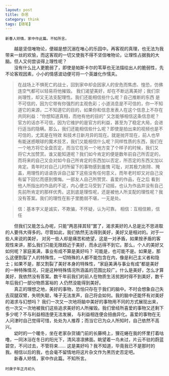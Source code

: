 ```yaml
---
layout: post
title: 杂思
category: think
tags: [随笔]
---
```



```
新春人矫情，家中作此篇。不知所言。
```

<!-- ![wall](https://gitee.com/atelier-icelf/gerenxiaocangku/raw/master/drive-wall.png) -->


　　越是坚信唯物论，便越是想沉溺在唯心的乐园中。再客观的真理，也无法为我带来一丝的欢愉，而这客观的一切又使我不得不坚信唯物论，让理性占据我的大脑。但人又何尝谈得上理性呢？  
　　没有什么比人更脆弱了，即使是帕斯卡尔的苇草也无法描绘出人的脆弱性，先不论客观因素，小小的情感波动便可将一个英雄化作懦夫。
> 在战场上不惧死亡的战士，回到家中却会因家人的安危而焦虑、惶恐，仿佛连空气都可以轻易将他摧毁。
我们渴望美好，却在不断远离美好；我们崇尚理性，却又无法支配理性。我们还能相信些什么呢？自己推断的东西
是不可信的，因为它带有你强烈的主观色彩；小道消息是不可信的，你一不知道它的来源，二不知道它的目的，如果你和信息发表人在这个信息上不存在共同利益：“你想知道真相，而他有他的目的”
又怎能够相信这条信息呢？官方的话亦不可信，因为它维护的是官方的利益，甚至为了稳定大局，会进行适当的隐瞒。那么，我们还能相信些什么呢？即使是拍出来的视频也是不可信的，尤其是在特效
和技术日新月异的现在。就是抛开现在，前人也早有能迷惑眼球的魔术技艺，我们又能相信什么呢？同样性质的东西，我们在一个地方将它全盘否定，而当它在另一个地方变了个样子的时候，我们又
将它大加赞赏。谁又能知道呢？我们如今肯定的便是数年前自己所否定的，而将来的自己又会对如今自己所肯定的东西加以否定，所否定的东西又加以肯定。青年时对自己儿时所留下的事物感到羞愧
可耻，对其极力削除、掩盖，用理性的话语告诉自己留下这些没有任何意义，而年老时却又对自己没有留下回忆而感到懊悔。一部友人自己所赞赏、喜爱的作品，在之后
看到他人所指出的作品的不足，内心便立马受到了动摇，也认为作品并没有自己先前所肯定的那样优秀。这到底是理性呢，还是被他人所支配的理性呢？我没有答案。我们的理性在影子里脆弱不堪，一无是处。  

> 信：基本字义是诚实，不欺骗，不怀疑，认为可靠。
> 相信：互相信赖，信任
  
　　但我们又能怎么办呢，只能“两恶择其轻”罢了，渴求美好的人总是比不思进取的人要伟大得多的。尽管如此，我们依然无法得到美好，美好又是相对的。对于一些人来说的美好，
对另一些人却是痛苦和绝望，这是一对矛盾，如果按矛盾的客观性来讲，那么我们只能无限趋近于美好，而永远得不到它。那么，个人的美好又如何呢？家庭美满，事业有成不算是美好吗？
可能是，也可能不是。如果是，那么这便割裂了人的特殊性，一切特殊的人都不能包含在内，像是利己主义者和隐士；如果不是，那又割裂了美好本身的特殊性，“家庭美满与事业有成”都是美好
的一种特殊情况，只是这种特殊情况所涵盖的范围比较广。什么是美好，怎么才算美好，我依然没有答案。数千年前我们的前人在物质生活贫困时得不到美好，数千年后我们一部分物质富裕的
人仍然没能得到美好。  
　　真正的理想之地，美好的事物，恐怕只存在于我们的脑中。不时会想象自己失去双腿双臂，失明失聪，嗓子无法发声，自己将会如何。我的脑中还能怀有对美好的渴求与幻想吗？
我们一次又一次地将脑中美好的事物用不同的方式展现出来，也一次又一次地被我们这些追求美好的人所摧毁。我们曾经所喜爱的事物又还剩下多少呢？不与利益相连便无法发展，
与利益相连便会扭曲异化。喜爱的事物在无人问津时自己觉得可惜，处处为人推荐；而当它已为众人所知时，自己依然不高兴。  
　　幼时的一个暖冬，坐在老家杂货铺门前的长藤椅上，狸花蜷在我的怀里打着咕噜，一同沐浴在冬日的阳光下，清风凛凛拂面。眺望着一鸟未过，片云不驻的蔚蓝碧空，不问过去，不管将来……
这是美好吗？我不知道，毕竟我已不是那时的我。相信以后的我，也会毫不留情地将这片杂文作为黑历史否定吧。  
　　新春人矫情，家中作此篇。不知所言。


```
时庚子年正月初九
```
